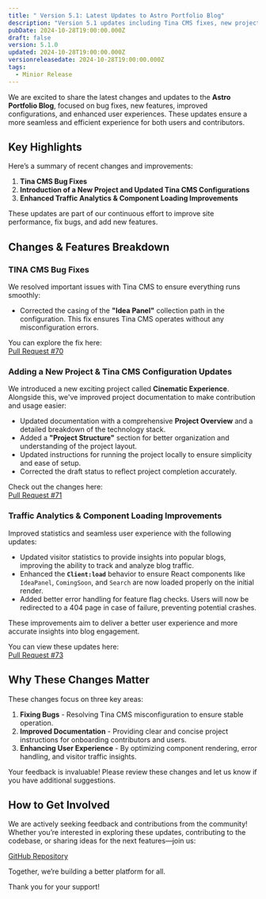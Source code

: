 ```yaml
---
title: " Version 5.1: Latest Updates to Astro Portfolio Blog"
description: "Version 5.1 updates including Tina CMS fixes, new projects, and analytics improvements"
pubDate: 2024-10-28T19:00:00.000Z
draft: false
version: 5.1.0
updated: 2024-10-28T19:00:00.000Z
versionreleasedate: 2024-10-28T19:00:00.000Z
tags:
  - Minior Release
---
```


We are excited to share the latest changes and updates to the **Astro Portfolio Blog**, focused on bug fixes, new features, improved configurations, and enhanced user experiences. These updates ensure a more seamless and efficient experience for both users and contributors.

## Key Highlights

Here’s a summary of recent changes and improvements:

1. **Tina CMS Bug Fixes**
2. **Introduction of a New Project and Updated Tina CMS Configurations**
3. **Enhanced Traffic Analytics & Component Loading Improvements**

These updates are part of our continuous effort to improve site performance, fix bugs, and add new features.

## Changes & Features Breakdown

### TINA CMS Bug Fixes

We resolved important issues with Tina CMS to ensure everything runs smoothly:

- Corrected the casing of the **"Idea Panel"** collection path in the configuration. This fix ensures Tina CMS operates without any misconfiguration errors.

You can explore the fix here:  
[Pull Request #70](https://github.com/rafay99-epic/Astro-Portfolio-Blog/pull/70)

### Adding a New Project & Tina CMS Configuration Updates

We introduced a new exciting project called **Cinematic Experience**. Alongside this, we've improved project documentation to make contribution and usage easier:

- Updated documentation with a comprehensive **Project Overview** and a detailed breakdown of the technology stack.
- Added a **"Project Structure"** section for better organization and understanding of the project layout.
- Updated instructions for running the project locally to ensure simplicity and ease of setup.
- Corrected the draft status to reflect project completion accurately.

Check out the changes here:  
[Pull Request #71](https://github.com/rafay99-epic/Astro-Portfolio-Blog/pull/71)

### Traffic Analytics & Component Loading Improvements

Improved statistics and seamless user experience with the following updates:

- Updated visitor statistics to provide insights into popular blogs, improving the ability to track and analyze blog traffic.
- Enhanced the **`Client:load`** behavior to ensure React components like `IdeaPanel`, `ComingSoon`, and `Search` are now loaded properly on the initial render.
- Added better error handling for feature flag checks. Users will now be redirected to a 404 page in case of failure, preventing potential crashes.

These improvements aim to deliver a better user experience and more accurate insights into blog engagement.

You can view these updates here:  
[Pull Request #73](https://github.com/rafay99-epic/Astro-Portfolio-Blog/pull/73)

## Why These Changes Matter

These changes focus on three key areas:

1. **Fixing Bugs** - Resolving Tina CMS misconfiguration to ensure stable operation.
2. **Improved Documentation** - Providing clear and concise project instructions for onboarding contributors and users.
3. **Enhancing User Experience** - By optimizing component rendering, error handling, and visitor traffic insights.

Your feedback is invaluable! Please review these changes and let us know if you have additional suggestions.

## How to Get Involved

We are actively seeking feedback and contributions from the community! Whether you’re interested in exploring these updates, contributing to the codebase, or sharing ideas for the next features—join us:

[GitHub Repository](https://github.com/rafay99-epic/Astro-Portfolio-Blog)

Together, we’re building a better platform for all.

Thank you for your support!
